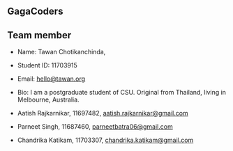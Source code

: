 ## GagaCoders

## Team member
- Name: Tawan Chotikanchinda, 
- Student ID: 11703915
- Email: hello@tawan.org
- Bio: I am a postgraduate student of CSU. Original from Thailand, living in Melbourne, Australia.


- Aatish Rajkarnikar, 11697482, aatish.rajkarnikar@gmail.com
- Parneet Singh, 11687460, parneetbatra06@gmail.com
- Chandrika Katikam, 11703307, chandrika.katikam@gmail.com
